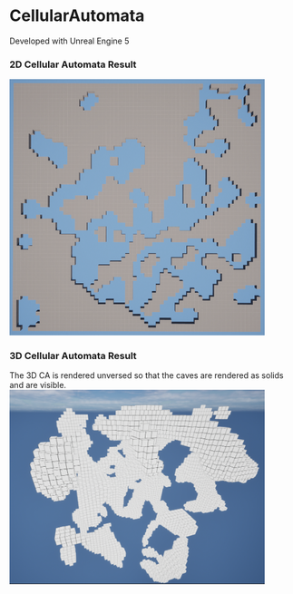 # CellularAutomata

Developed with Unreal Engine 5

### 2D Cellular Automata Result
<img src="2DCA.png" width="450">

### 3D Cellular Automata Result
The 3D CA is rendered unversed so that the caves are rendered as solids and are visible.
<img src="3DCA_Inverted.png" width="450">